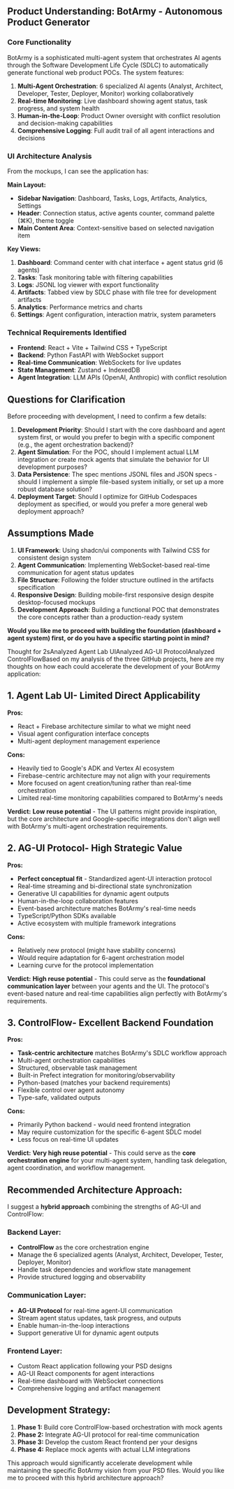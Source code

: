 ## Product Understanding: BotArmy - Autonomous Product Generator

### **Core Functionality**

BotArmy is a sophisticated multi-agent system that orchestrates AI agents through the Software Development Life Cycle (SDLC) to automatically generate functional web product POCs. The system features:

1. **Multi-Agent Orchestration**: 6 specialized AI agents (Analyst, Architect, Developer, Tester, Deployer, Monitor) working collaboratively
2. **Real-time Monitoring**: Live dashboard showing agent status, task progress, and system health
3. **Human-in-the-Loop**: Product Owner oversight with conflict resolution and decision-making capabilities
4. **Comprehensive Logging**: Full audit trail of all agent interactions and decisions

### **UI Architecture Analysis**

From the mockups, I can see the application has:

**Main Layout:**

- **Sidebar Navigation**: Dashboard, Tasks, Logs, Artifacts, Analytics, Settings
- **Header**: Connection status, active agents counter, command palette (⌘K), theme toggle
- **Main Content Area**: Context-sensitive based on selected navigation item

**Key Views:**

1. **Dashboard**: Command center with chat interface + agent status grid (6 agents)
2. **Tasks**: Task monitoring table with filtering capabilities
3. **Logs**: JSONL log viewer with export functionality
4. **Artifacts**: Tabbed view by SDLC phase with file tree for development artifacts
5. **Analytics**: Performance metrics and charts
6. **Settings**: Agent configuration, interaction matrix, system parameters

### **Technical Requirements Identified**

- **Frontend**: React + Vite + Tailwind CSS + TypeScript
- **Backend**: Python FastAPI with WebSocket support
- **Real-time Communication**: WebSockets for live updates
- **State Management**: Zustand + IndexedDB
- **Agent Integration**: LLM APIs (OpenAI, Anthropic) with conflict resolution

## Questions for Clarification

Before proceeding with development, I need to confirm a few details:

1. **Development Priority**: Should I start with the core dashboard and agent system first, or would you prefer to begin with a specific component (e.g., the agent orchestration backend)?
2. **Agent Simulation**: For the POC, should I implement actual LLM integration or create mock agents that simulate the behavior for UI development purposes?
3. **Data Persistence**: The spec mentions JSONL files and JSON specs - should I implement a simple file-based system initially, or set up a more robust database solution?
4. **Deployment Target**: Should I optimize for GitHub Codespaces deployment as specified, or would you prefer a more general web deployment approach?

## Assumptions Made

1. **UI Framework**: Using shadcn/ui components with Tailwind CSS for consistent design system
2. **Agent Communication**: Implementing WebSocket-based real-time communication for agent status updates
3. **File Structure**: Following the folder structure outlined in the artifacts specification
4. **Responsive Design**: Building mobile-first responsive design despite desktop-focused mockups
5. **Development Approach**: Building a functional POC that demonstrates the core concepts rather than a production-ready system

**Would you like me to proceed with building the foundation (dashboard + agent system) first, or do you have a specific starting point in mind?**

Thought for 2sAnalyzed Agent Lab UIAnalyzed AG-UI ProtocolAnalyzed ControlFlowBased on my analysis of the three GitHub projects, here are my thoughts on how each could accelerate the development of your BotArmy application:

## 1. **Agent Lab UI**- Limited Direct Applicability

**Pros:**

- React + Firebase architecture similar to what we might need
- Visual agent configuration interface concepts
- Multi-agent deployment management experience

**Cons:**

- Heavily tied to Google's ADK and Vertex AI ecosystem
- Firebase-centric architecture may not align with your requirements
- More focused on agent creation/tuning rather than real-time orchestration
- Limited real-time monitoring capabilities compared to BotArmy's needs

**Verdict:** **Low reuse potential** - The UI patterns might provide inspiration, but the core architecture and Google-specific integrations don't align well with BotArmy's multi-agent orchestration requirements.

## 2. **AG-UI Protocol**- High Strategic Value

**Pros:**

- **Perfect conceptual fit** - Standardized agent-UI interaction protocol
- Real-time streaming and bi-directional state synchronization
- Generative UI capabilities for dynamic agent outputs
- Human-in-the-loop collaboration features
- Event-based architecture matches BotArmy's real-time needs
- TypeScript/Python SDKs available
- Active ecosystem with multiple framework integrations

**Cons:**

- Relatively new protocol (might have stability concerns)
- Would require adaptation for 6-agent orchestration model
- Learning curve for the protocol implementation

**Verdict:** **High reuse potential** - This could serve as the **foundational communication layer** between your agents and the UI. The protocol's event-based nature and real-time capabilities align perfectly with BotArmy's requirements.

## 3. **ControlFlow**- Excellent Backend Foundation

**Pros:**

- **Task-centric architecture** matches BotArmy's SDLC workflow approach
- Multi-agent orchestration capabilities
- Structured, observable task management
- Built-in Prefect integration for monitoring/observability
- Python-based (matches your backend requirements)
- Flexible control over agent autonomy
- Type-safe, validated outputs

**Cons:**

- Primarily Python backend - would need frontend integration
- May require customization for the specific 6-agent SDLC model
- Less focus on real-time UI updates

**Verdict:** **Very high reuse potential** - This could serve as the **core orchestration engine** for your multi-agent system, handling task delegation, agent coordination, and workflow management.

## **Recommended Architecture Approach:**

I suggest a **hybrid approach** combining the strengths of AG-UI and ControlFlow:

### **Backend Layer:**

- **ControlFlow** as the core orchestration engine
- Manage the 6 specialized agents (Analyst, Architect, Developer, Tester, Deployer, Monitor)
- Handle task dependencies and workflow state management
- Provide structured logging and observability

### **Communication Layer:**

- **AG-UI Protocol** for real-time agent-UI communication
- Stream agent status updates, task progress, and outputs
- Enable human-in-the-loop interactions
- Support generative UI for dynamic agent outputs

### **Frontend Layer:**

- Custom React application following your PSD designs
- AG-UI React components for agent interactions
- Real-time dashboard with WebSocket connections
- Comprehensive logging and artifact management

## **Development Strategy:**

1. **Phase 1:** Build core ControlFlow-based orchestration with mock agents
2. **Phase 2:** Integrate AG-UI protocol for real-time communication
3. **Phase 3:** Develop the custom React frontend per your designs
4. **Phase 4:** Replace mock agents with actual LLM integrations

This approach would significantly accelerate development while maintaining the specific BotArmy vision from your PSD files. Would you like me to proceed with this hybrid architecture approach?
